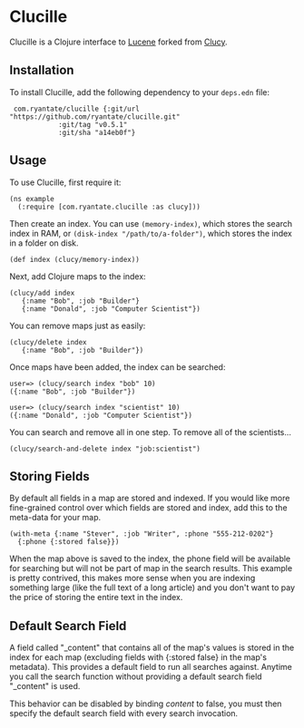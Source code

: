 Clucille
=====

Clucille is a Clojure interface to [Lucene](https://lucene.apache.org/)
forked from [Clucy](https://github.com/weavejester/clucy).

Installation
------------

To install Clucille, add the following dependency to your `deps.edn`
file:

	 com.ryantate/clucille {:git/url "https://github.com/ryantate/clucille.git"
				:git/tag "v0.5.1"
				:git/sha "a14eb0f"}

Usage
-----

To use Clucille, first require it:

    (ns example				
      (:require [com.ryantate.clucille :as clucy]))

Then create an index. You can use `(memory-index)`, which stores the search
index in RAM, or `(disk-index "/path/to/a-folder")`, which stores the index in
a folder on disk.

    (def index (clucy/memory-index))

Next, add Clojure maps to the index:

    (clucy/add index
       {:name "Bob", :job "Builder"}
       {:name "Donald", :job "Computer Scientist"})

You can remove maps just as easily:

    (clucy/delete index
       {:name "Bob", :job "Builder"})

Once maps have been added, the index can be searched:

    user=> (clucy/search index "bob" 10)
    ({:name "Bob", :job "Builder"})

    user=> (clucy/search index "scientist" 10)
    ({:name "Donald", :job "Computer Scientist"})

You can search and remove all in one step. To remove all of the
scientists...

    (clucy/search-and-delete index "job:scientist")

Storing Fields
--------------

By default all fields in a map are stored and indexed. If you would
like more fine-grained control over which fields are stored and index,
add this to the meta-data for your map.

    (with-meta {:name "Stever", :job "Writer", :phone "555-212-0202"}
      {:phone {:stored false}})

When the map above is saved to the index, the phone field will be
available for searching but will not be part of map in the search
results. This example is pretty contrived, this makes more sense when
you are indexing something large (like the full text of a long
article) and you don't want to pay the price of storing the entire
text in the index.

Default Search Field
--------------------

A field called "\_content" that contains all of the map's values is
stored in the index for each map (excluding fields with {:stored false}
in the map's metadata). This provides a default field to run all
searches against. Anytime you call the search function without
providing a default search field "\_content" is used.

This behavior can be disabled by binding *content* to false, you must
then specify the default search field with every search invocation.
